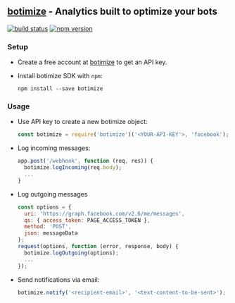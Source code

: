 ## [botimize](botimize.io) - Analytics built to optimize your bots

[![build status](https://img.shields.io/travis/botimize/botimize-sdk-js/master.svg?style=flat-square)](https://travis-ci.org/botimize/botimize-sdk-js)
[![npm version](https://img.shields.io/npm/v/botimize.svg?style=flat-square)](https://www.npmjs.com/package/botimize)

### Setup

* Create a free account at [botimize](botimize.io) to get an API key.
* Install botimize SDK with `npm`:

  ```shell
  npm install --save botimize
  ```

### Usage

- Use API key to create a new botimize object:

  ```javascript
  const botimize = require('botimize')('<YOUR-API-KEY'>, 'facebook');
  ```

- Log incoming messages:

  ```javascript
  app.post('/webhook', function (req, res)) {
    botimize.logIncoming(req.body);
    ...
  }
  ```

- Log outgoing messages

  ```javascript
  const options = {
    uri: 'https://graph.facebook.com/v2.6/me/messages',
    qs: { access_token: PAGE_ACCESS_TOKEN },
    method: 'POST',
    json: messageData
  };
  request(options, function (error, response, body) {
    botimize.logOutgoing(options);
    ...
  });
  ```

- Send notifications via email:

  ```javascript
  botimize.notify('<recipient-email>', '<text-content-to-be-sent>');
  ```

